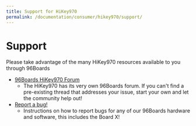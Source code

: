 ```yaml
---
title: Support for HiKey970
permalink: /documentation/consumer/hikey970/support/
---
```


# Support

Please take advantage of the many HiKey970 resources available to you through 96Boards

- [96Boards HiKey970 Forum](https://discuss.96boards.org/c/products/hikey970)
   - The HiKey970 has its very own 96Boards forum. If you can't find a pre-existing thread that addresses your issue, start your own and let the community help out!
- [Report a bug!](https://www.96boards.org/documentation/Extras/Report_a_bug.md.html)
   - Instructions on how to report bugs for any of our 96Boards hardware and software, this includes the Board X!
